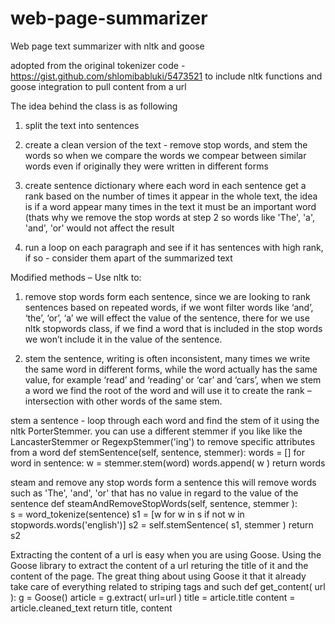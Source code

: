 web-page-summarizer
===================

Web page text summarizer with nltk and goose

adopted from the original tokenizer code - https://gist.github.com/shlomibabluki/5473521 to include nltk functions and goose integration to pull content from a url

The idea behind the class is as following

1. split the text into sentences

2. create a clean version of the text - remove stop words, and stem the words so when we compare the words we compear between similar words even if originally they were written in different forms

3. create sentence dictionary where each word in each sentence get a rank based on the number of times it appear in the whole text, the idea is if a word appear many times in the text it must be an important word (thats why we  remove the stop words at step 2 so words like 'The', 'a', 'and', 'or' would not affect the result

4. run a loop on each paragraph and see if it has sentences with high rank, if so - consider them apart of the summarized text


Modified methods – Use nltk to:

1. remove stop words form each sentence, since we are looking to rank sentences based on repeated words, if we wont filter words like ‘and’, ‘the’, ‘or’, ‘a’ we will effect the value of the sentence, there for we use nltk stopwords class, if we find a word that is included in the stop words we won’t include it in the value of the sentence.

2. stem the sentence, writing is often inconsistent, many times we write the same word in different forms, while the word actually has the same value, for example ‘read’ and ‘reading’ or ‘car’ and ‘cars’, when we stem a word we find the root of the word and will use it to create the rank – intersection with other words of the same stem.

stem a sentence - loop through each word and find the stem of it using the nltk PorterStemmer. you can use a different stemmer if you like like the LancasterStemmer or RegexpStemmer('ing') to remove specific attributes from a word
    def stemSentence(self, sentence, stemmer):
        words = []
        for word in sentence:
            w = stemmer.stem(word)
            words.append( w )
        return words
    
steam and remove any stop words form a sentence this will remove words such as 'The', 'and', 'or' that has no value in regard to the value of the sentence
    def steamAndRemoveStopWords(self, sentence, stemmer ):  
           s = word_tokenize(sentence)
           s1 = [w for w in s if not w in stopwords.words('english')]
           s2 = self.stemSentence( s1, stemmer )
           return s2
           
Extracting the content of a url is easy when you are using Goose. Using the Goose library to extract the content of a url returing the title of it and the content of the page.
The great thing about using Goose it that it already take care of everything related to striping tags and such
def get_content( url ):
    g = Goose()
    article = g.extract( url=url )
    title = article.title
    content = article.cleaned_text
    return title, content

